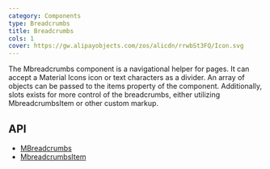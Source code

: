 ```yaml
---
category: Components
type: Breadcrumbs
title: Breadcrumbs
cols: 1
cover: https://gw.alipayobjects.com/zos/alicdn/rrwbSt3FQ/Icon.svg
---
```


The Mbreadcrumbs component is a navigational helper for pages. It can accept a Material Icons icon or text characters as a divider. An array of objects can be passed to the items property of the component. Additionally, slots exists for more control of the breadcrumbs, either utilizing MbreadcrumbsItem or other custom markup.

## API

- [MBreadcrumbs](/docs/api/MBreadcrumbs)
- [MbreadcrumbsItem](/docs/api/MbreadcrumbsItem)

